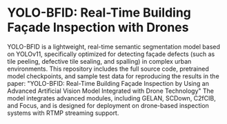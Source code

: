 # YOLO-BFID: Real-Time Building Façade Inspection with Drones
YOLO-BFID is a lightweight, real-time semantic segmentation model based on YOLOv11, specifically optimized for detecting façade defects (such as tile peeling, defective tile sealing, and spalling) in complex urban environments. This repository includes the full source code, pretrained model checkpoints, and sample test data for reproducing the results in the paper:
"YOLO-BFID: Real-Time Building Façade Inspection by Using an Advanced Artificial Vision Model Integrated with Drone Technology"
The model integrates advanced modules, including GELAN, SCDown, C2fCIB, and Focus, and is designed for deployment on drone-based inspection systems with RTMP streaming support.
